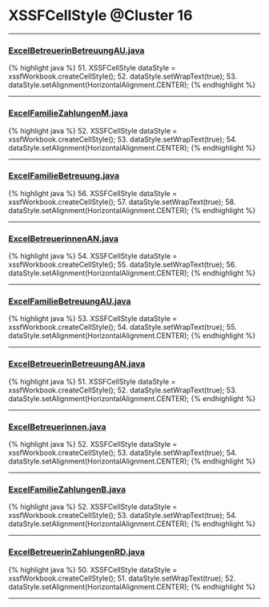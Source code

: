 # XSSFCellStyle @Cluster 16

***

### [ExcelBetreuerinBetreuungAU.java](https://searchcode.com/codesearch/view/91974007/)
{% highlight java %}
51. XSSFCellStyle dataStyle = xssfWorkbook.createCellStyle();
52. dataStyle.setWrapText(true);
53. dataStyle.setAlignment(HorizontalAlignment.CENTER);
{% endhighlight %}

***

### [ExcelFamilieZahlungenM.java](https://searchcode.com/codesearch/view/91974009/)
{% highlight java %}
52. XSSFCellStyle dataStyle = xssfWorkbook.createCellStyle();
53. dataStyle.setWrapText(true);
54. dataStyle.setAlignment(HorizontalAlignment.CENTER);
{% endhighlight %}

***

### [ExcelFamilieBetreuung.java](https://searchcode.com/codesearch/view/91974011/)
{% highlight java %}
56. XSSFCellStyle dataStyle = xssfWorkbook.createCellStyle();
57. dataStyle.setWrapText(true);
58. dataStyle.setAlignment(HorizontalAlignment.CENTER);
{% endhighlight %}

***

### [ExcelBetreuerinnenAN.java](https://searchcode.com/codesearch/view/91974014/)
{% highlight java %}
54. XSSFCellStyle dataStyle = xssfWorkbook.createCellStyle();
55. dataStyle.setWrapText(true);
56. dataStyle.setAlignment(HorizontalAlignment.CENTER);
{% endhighlight %}

***

### [ExcelFamilieBetreuungAU.java](https://searchcode.com/codesearch/view/91974021/)
{% highlight java %}
53. XSSFCellStyle dataStyle = xssfWorkbook.createCellStyle();
54. dataStyle.setWrapText(true);
55. dataStyle.setAlignment(HorizontalAlignment.CENTER);
{% endhighlight %}

***

### [ExcelBetreuerinBetreuungAN.java](https://searchcode.com/codesearch/view/91974023/)
{% highlight java %}
51. XSSFCellStyle dataStyle = xssfWorkbook.createCellStyle();
52. dataStyle.setWrapText(true);
53. dataStyle.setAlignment(HorizontalAlignment.CENTER);
{% endhighlight %}

***

### [ExcelBetreuerinnen.java](https://searchcode.com/codesearch/view/91974026/)
{% highlight java %}
52. XSSFCellStyle dataStyle = xssfWorkbook.createCellStyle();
53. dataStyle.setWrapText(true);
54. dataStyle.setAlignment(HorizontalAlignment.CENTER);
{% endhighlight %}

***

### [ExcelFamilieZahlungenB.java](https://searchcode.com/codesearch/view/91974028/)
{% highlight java %}
52. XSSFCellStyle dataStyle = xssfWorkbook.createCellStyle();
53. dataStyle.setWrapText(true);
54. dataStyle.setAlignment(HorizontalAlignment.CENTER);
{% endhighlight %}

***

### [ExcelBetreuerinZahlungenRD.java](https://searchcode.com/codesearch/view/91974030/)
{% highlight java %}
50. XSSFCellStyle dataStyle = xssfWorkbook.createCellStyle();
51. dataStyle.setWrapText(true);
52. dataStyle.setAlignment(HorizontalAlignment.CENTER);
{% endhighlight %}

***

